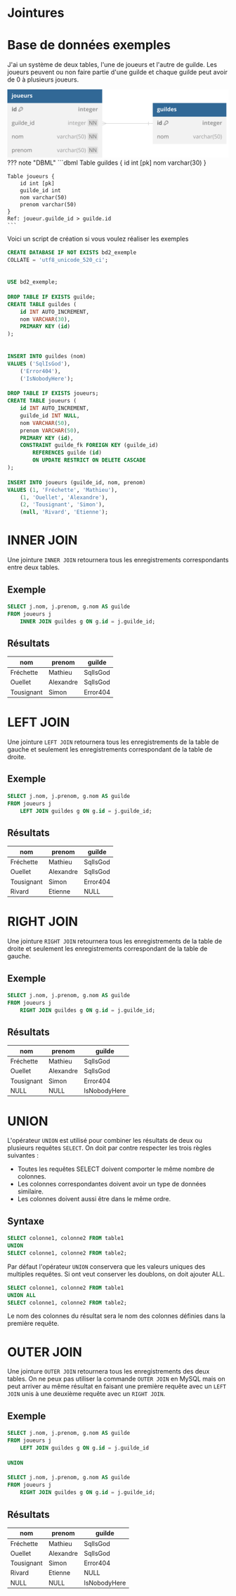 # Jointures  

# Base de données exemples

J'ai un système de deux tables, l'une de joueurs et l'autre de guilde. Les joueurs peuvent ou non faire partie d'une guilde et chaque guilde peut avoir de 0 à plusieurs joueurs.

![Schéma de la base de données](../images/joueurs_guildes.svg)
??? note "DBML"
	```dbml
	Table guildes {
		id int [pk]
		nom varchar(30)
	}

	Table joueurs {
		id int [pk]
		guilde_id int
		nom varchar(50)
		prenom varchar(50)
	}
	Ref: joueur.guilde_id > guilde.id
	```

Voici un script de création si vous voulez réaliser les exemples

```sql 
CREATE DATABASE IF NOT EXISTS bd2_exemple  
COLLATE = 'utf8_unicode_520_ci';  


USE bd2_exemple;  

DROP TABLE IF EXISTS guilde;
CREATE TABLE guildes (
	id INT AUTO_INCREMENT,
	nom VARCHAR(30),
	PRIMARY KEY (id)
);


INSERT INTO guildes (nom) 
VALUES ('SqlIsGod'), 
	('Error404'), 
	('IsNobodyHere');

DROP TABLE IF EXISTS joueurs;
CREATE TABLE joueurs (
	id INT AUTO_INCREMENT,
	guilde_id INT NULL,
	nom VARCHAR(50),
	prenom VARCHAR(50),
	PRIMARY KEY (id),
	CONSTRAINT guilde_fk FOREIGN KEY (guilde_id) 
		REFERENCES guilde (id) 
		ON UPDATE RESTRICT ON DELETE CASCADE
);

INSERT INTO joueurs (guilde_id, nom, prenom) 
VALUES (1, 'Fréchette', 'Mathieu'), 
	(1, 'Ouellet', 'Alexandre'), 
	(2, 'Tousignant', 'Simon'),
	(null, 'Rivard', 'Etienne');
```
		
# INNER JOIN

Une jointure ```INNER JOIN``` retournera tous les enregistrements correspondants entre deux tables.

## Exemple

```sql
SELECT j.nom, j.prenom, g.nom AS guilde
FROM joueurs j 
    INNER JOIN guildes g ON g.id = j.guilde_id;
```

## Résultats

| nom        | prenom     | guilde     |
|------------|------------|------------|
| Fréchette  | Mathieu    | SqlIsGod   |
| Ouellet    | Alexandre  | SqlIsGod   |
| Tousignant | Simon      | Error404   |

# LEFT JOIN

Une jointure ```LEFT JOIN``` retournera tous les enregistrements de la table de gauche et seulement les enregistrements correspondant de la table de droite.

## Exemple

```sql
SELECT j.nom, j.prenom, g.nom AS guilde
FROM joueurs j 
    LEFT JOIN guildes g ON g.id = j.guilde_id;
```

## Résultats

| nom        | prenom     | guilde     |
|------------|------------|------------|
| Fréchette  | Mathieu    | SqlIsGod   |
| Ouellet    | Alexandre  | SqlIsGod   |
| Tousignant | Simon      | Error404   |
| Rivard      | Etienne   | NULL       |

# RIGHT JOIN

Une jointure ```RIGHT JOIN``` retournera tous les enregistrements de la table de droite et seulement les enregistrements correspondant de la table de gauche.

## Exemple

```sql
SELECT j.nom, j.prenom, g.nom AS guilde
FROM joueurs j 
    RIGHT JOIN guildes g ON g.id = j.guilde_id;
```

## Résultats

| nom        | prenom     | guilde     |
|------------|------------|------------|
| Fréchette  | Mathieu    | SqlIsGod   |
| Ouellet    | Alexandre  | SqlIsGod   |
| Tousignant | Simon      | Error404   |
| NULL       | NULL       | IsNobodyHere |

	
# UNION

L'opérateur ```UNION``` est utilisé pour combiner les résultats de deux ou plusieurs requêtes ```SELECT```. On doit par contre respecter les trois règles suivantes :

- Toutes les requêtes SELECT doivent comporter le même nombre de colonnes.  
- Les colonnes correspondantes doivent avoir un type de données similaire.  
- Les colonnes doivent aussi être dans le même ordre.  

## Syntaxe

```sql
SELECT colonne1, colonne2 FROM table1
UNION
SELECT colonne1, colonne2 FROM table2;
``` 

Par défaut l'opérateur ```UNION``` conservera que les valeurs uniques des multiples requêtes. Si ont veut conserver les doublons, on doit ajouter ALL.

```sql
SELECT colonne1, colonne2 FROM table1
UNION ALL
SELECT colonne1, colonne2 FROM table2;
```

Le nom des colonnes du résultat sera le nom des colonnes définies dans la première requête.

# OUTER JOIN

Une jointure ```OUTER JOIN``` retournera tous les enregistrements des deux tables. On ne peux pas utiliser la commande ```OUTER JOIN``` en MySQL mais on peut arriver au même résultat en faisant une première requête avec un ```LEFT JOIN``` unis à une deuxième requête avec un ```RIGHT JOIN```.  

## Exemple

```sql
SELECT j.nom, j.prenom, g.nom AS guilde
FROM joueurs j 
    LEFT JOIN guildes g ON g.id = j.guilde_id

UNION

SELECT j.nom, j.prenom, g.nom AS guilde
FROM joueurs j 
    RIGHT JOIN guildes g ON g.id = j.guilde_id;
``` 

## Résultats

| nom        | prenom     | guilde     |
|------------|------------|------------|
| Fréchette  | Mathieu    | SqlIsGod   |
| Ouellet    | Alexandre  | SqlIsGod   |
| Tousignant | Simon      | Error404   |
| Rivard      | Etienne   | NULL       |
| NULL       | NULL       | IsNobodyHere |